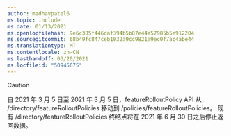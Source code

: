```yaml
---
author: madhavpatel6
ms.topic: include
ms.date: 01/13/2021
ms.openlocfilehash: 9e6c385f446daf394b5b87e44a57985b5e912204
ms.sourcegitcommit: 68b49fc847ceb1032a9cc9821a9ec0f7ac4abe44
ms.translationtype: MT
ms.contentlocale: zh-CN
ms.lasthandoff: 03/20/2021
ms.locfileid: "50945675"
---
```

<!-- markdownlint-disable MD041-->

> [!CAUTION]
> 自 2021 年 3 月 5 日至 2021 年 3 月 5 日，featureRolloutPolicy API 从 /directory/featureRolloutPolicies 移动到 /policies/featureRolloutPolicies。 现有 /directory/featureRolloutPolicies 终结点将在 2021 年 6 月 30 日之后停止返回数据。
